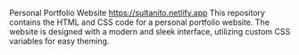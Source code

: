 Personal Portfolio Website https://sultanito.netlify.app
This repository contains the HTML and CSS code for a personal portfolio website. The website is designed with a modern and sleek interface, utilizing custom CSS variables for easy theming.
